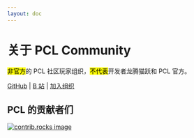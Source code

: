 ```yaml
---
layout: doc
---
```


# 关于 PCL Community

<mark>非官方</mark>的 PCL 社区玩家组织，<mark>不代表</mark>开发者龙腾猫跃和 PCL 官方。

[GitHub](https://github.com/PCL-Community) | [B 站](https://space.bilibili.com/3546847192811755) | [加入组织](https://github.com/orgs/PCL-Community/discussions/10)

## PCL 的贡献者们

<a href="https://github.com/Hex-Dragon/PCL2/graphs/contributors">
  <img src="https://contrib.rocks/image?repo=Hex-Dragon/PCL2" alt="contrib.rocks image" />
</a>